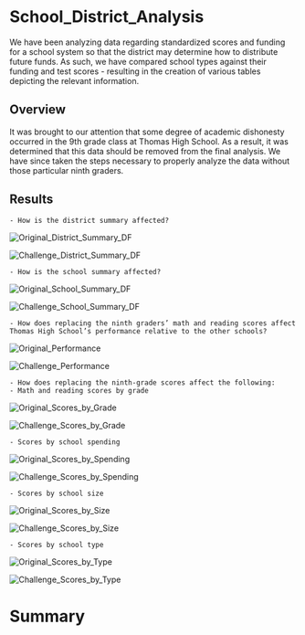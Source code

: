 # School_District_Analysis
We have been analyzing data regarding standardized scores and funding for a school system so that the district may determine how to distribute future funds. As such, we have compared school types against their funding and test scores - resulting in the creation of various tables depicting the relevant information.

## Overview 
It was brought to our attention that some degree of academic dishonesty occurred in the 9th grade class at Thomas High School. As a result, it was determined that this data should be removed from the final analysis. We have since taken the steps necessary to properly analyze the data without those particular ninth graders.

## Results

    - How is the district summary affected?
    
   ![Original_District_Summary_DF](https://github.com/JV348/School_District_Analysis/blob/e68f2d4730e2191d316e7216a169c550d980977e/Resources/Original_District_Summary.png)
    
   ![Challenge_District_Summary_DF](https://github.com/JV348/School_District_Analysis/blob/e68f2d4730e2191d316e7216a169c550d980977e/Resources/Challenge_District_Summary.png)
    
    - How is the school summary affected?
    
   ![Original_School_Summary_DF](https://github.com/JV348/School_District_Analysis/blob/e68f2d4730e2191d316e7216a169c550d980977e/Resources/Original_School_Summary.png)
    
   ![Challenge_School_Summary_DF](https://github.com/JV348/School_District_Analysis/blob/e68f2d4730e2191d316e7216a169c550d980977e/Resources/Challenge_School_Summary.png)
    
    - How does replacing the ninth graders’ math and reading scores affect Thomas High School’s performance relative to the other schools?
    
   ![Original_Performance](https://github.com/JV348/School_District_Analysis/blob/e68f2d4730e2191d316e7216a169c550d980977e/Resources/Original_Performance.png)
    
   ![Challenge_Performance](https://github.com/JV348/School_District_Analysis/blob/e68f2d4730e2191d316e7216a169c550d980977e/Resources/Challenge_Performance.png)
    
    - How does replacing the ninth-grade scores affect the following:
    - Math and reading scores by grade
    
   ![Original_Scores_by_Grade](https://github.com/JV348/School_District_Analysis/blob/e68f2d4730e2191d316e7216a169c550d980977e/Resources/Original_Scores_by_Grade.png)
 
   ![Challenge_Scores_by_Grade](https://github.com/JV348/School_District_Analysis/blob/e68f2d4730e2191d316e7216a169c550d980977e/Resources/Challenge_Scores_by_Grade.png)

    - Scores by school spending
    
   ![Original_Scores_by_Spending](https://github.com/JV348/School_District_Analysis/blob/e68f2d4730e2191d316e7216a169c550d980977e/Resources/Original_Scores_by_Spending.png)
    
   ![Challenge_Scores_by_Spending](https://github.com/JV348/School_District_Analysis/blob/e68f2d4730e2191d316e7216a169c550d980977e/Resources/Challenge_Scores_by_Spending.png)
 
    - Scores by school size
 
   ![Original_Scores_by_Size](https://github.com/JV348/School_District_Analysis/blob/e68f2d4730e2191d316e7216a169c550d980977e/Resources/Original_Scores_by_Size.png)
    
   ![Challenge_Scores_by_Size](https://github.com/JV348/School_District_Analysis/blob/e68f2d4730e2191d316e7216a169c550d980977e/Resources/Challenge_Scores_by_Size.png)
    
    - Scores by school type
   ![Original_Scores_by_Type](https://github.com/JV348/School_District_Analysis/blob/e68f2d4730e2191d316e7216a169c550d980977e/Resources/Original_Scores_by_Type.png)
    
   ![Challenge_Scores_by_Type](https://github.com/JV348/School_District_Analysis/blob/e68f2d4730e2191d316e7216a169c550d980977e/Resources/Challenge_Scores_by_Type.png)
  
# Summary